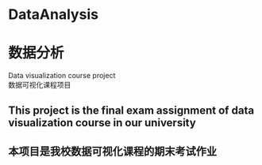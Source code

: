 # DataAnalysis
# 数据分析
Data visualization course project<br>
数据可视化课程项目
## This project is the final exam assignment of data visualization course in our university
## 本项目是我校数据可视化课程的期末考试作业
